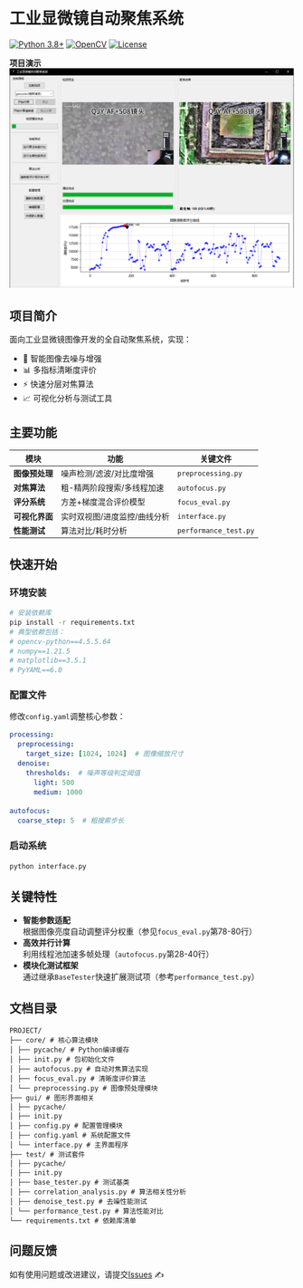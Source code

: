 # 工业显微镜自动聚焦系统

[![Python 3.8+](https://img.shields.io/badge/python-3.8%2B-blue)](https://www.python.org/)
[![OpenCV](https://img.shields.io/badge/OpenCV-4.5%2B-green)](https://opencv.org/)
[![License](https://img.shields.io/badge/license-MIT-orange)](LICENSE)

**项目演示**  
![GUI界面截图](image.png) <!-- 需替换实际截图路径 -->

## 项目简介
面向工业显微镜图像开发的全自动聚焦系统，实现：
- 🎯 智能图像去噪与增强
- 📊 多指标清晰度评价
- ⚡ 快速分层对焦算法
- 📈 可视化分析与测试工具

## 主要功能
| 模块 | 功能 | 关键文件 |
|------|------|----------|
| **图像预处理** | 噪声检测/滤波/对比度增强 | `preprocessing.py` |
| **对焦算法** | 粗-精两阶段搜索/多线程加速 | `autofocus.py` |
| **评分系统** | 方差+梯度混合评价模型 | `focus_eval.py` |
| **可视化界面** | 实时双视图/进度监控/曲线分析 | `interface.py` |
| **性能测试** | 算法对比/耗时分析 | `performance_test.py` |

## 快速开始
### 环境安装
```bash
# 安装依赖库
pip install -r requirements.txt
# 典型依赖包括：
# opencv-python==4.5.5.64
# numpy==1.21.5
# matplotlib==3.5.1
# PyYAML==6.0
```

### 配置文件
修改`config.yaml`调整核心参数：
```yaml
processing:
  preprocessing:
    target_size: [1024, 1024]  # 图像缩放尺寸
  denoise:
    thresholds:  # 噪声等级判定阈值
      light: 500
      medium: 1000

autofocus:
  coarse_step: 5  # 粗搜索步长
```

### 启动系统
```bash
python interface.py
```

## 关键特性
- **智能参数适配**  
  根据图像亮度自动调整评分权重（参见`focus_eval.py`第78-80行）
- **高效并行计算**  
  利用线程池加速多帧处理（`autofocus.py`第28-40行）
- **模块化测试框架**  
  通过继承`BaseTester`快速扩展测试项（参考`performance_test.py`）

## 文档目录
```
PROJECT/
├── core/ # 核心算法模块
│ ├── pycache/ # Python编译缓存
│ ├── init.py # 包初始化文件
│ ├── autofocus.py # 自动对焦算法实现
│ ├── focus_eval.py # 清晰度评价算法
│ └── preprocessing.py # 图像预处理模块
├── gui/ # 图形界面相关
│ ├── pycache/
│ ├── init.py
│ ├── config.py # 配置管理模块
│ ├── config.yaml # 系统配置文件
│ └── interface.py # 主界面程序
├── test/ # 测试套件
│ ├── pycache/
│ ├── init.py
│ ├── base_tester.py # 测试基类
│ ├── correlation_analysis.py # 算法相关性分析
│ ├── denoise_test.py # 去噪性能测试
│ └── performance_test.py # 算法性能对比
└── requirements.txt # 依赖库清单
```

## 问题反馈
如有使用问题或改进建议，请提交[Issues](https://www.bilibili.com/) ✍️
